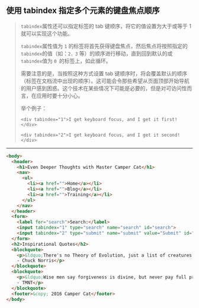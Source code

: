 ## 使用 tabindex 指定多个元素的键盘焦点顺序

> `tabindex`属性还可以指定标签的 tab 键顺序，将它的值设置为大于或等于 1 就可以实现这个功能。
>
> `tabindex`属性值为 `1` 的标签将首先获得键盘焦点，然后焦点将按照指定的`tabindex`的值（如：`2，3` 等）的顺序进行移动，直到回到默认的或`tabindex`值为 `0 `的标签上，如此循环。
>
> 需要注意的是，当按照这种方式设置 tab 键顺序时，将会覆盖默认的顺序（标签在文档流中出现的顺序）。这可能会令那些希望从页面顶部开始导航的用户感到困惑。这个技术在某些情况下可能是必要的，但是对可访问性而言，在应用时要十分小心。
>
> 举个例子：
>
> `<div tabindex="1">I get keyboard focus, and I get it first!</div>`
>
> `<div tabindex="2">I get keyboard focus, and I get it second!</div>`

------

```html
<body>
  <header>
    <h1>Even Deeper Thoughts with Master Camper Cat</h1>
    <nav>
      <ul>
        <li><a href="">Home</a></li>
        <li><a href="">Blog</a></li>
        <li><a href="">Training</a></li>
      </ul>
    </nav>
  </header>
  <form>
    <label for="search">Search:</label>
    <input tabindex="1" type="search" name="search" id="search">
    <input tabindex="2" type="submit" name="submit" value="Submit" id="submit">
  </form>
  <h2>Inspirational Quotes</h2>
  <blockquote>
    <p>&ldquo;There's no Theory of Evolution, just a list of creatures I've allowed to live.&rdquo;<br>
    - Chuck Norris</p>
  </blockquote>
  <blockquote>
    <p>&ldquo;Wise men say forgiveness is divine, but never pay full price for late pizza.&rdquo;<br>
    - TMNT</p>
  </blockquote>
  <footer>&copy; 2016 Camper Cat</footer>
</body>
```